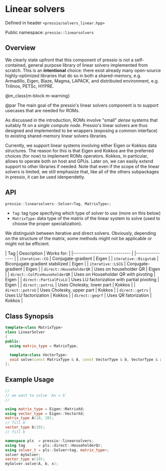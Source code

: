 
# Linear solvers

Defined in header `<pressio/solvers_linear.hpp>`

Public namespace: `pressio::linearsolvers`


## Overview

We clearly state upfront that this component of pressio
is not a self-contained, general purpose library of linear solvers
implemented from scratch.
This is an **intentional** choice: there exist already many
open-source highly-optimized libraries that do so in both
a shared-memory, e.g. Armadillo, Eigen, Blaze, Magma, LAPACK,
and distributed environment, e.g. Trilinos, PETSc, HYPRE.

@m_class{m-block m-warning}

@par
The main goal of the pressio's linear solvers component
is to support usecases that are needed for ROMs.

As discussed in the introduction, ROMs involve "small"
*dense* systems that suitably fit on a *single compute node*.
Pressio's linear solvers are thus designed and implemented to be
wrappers (exposing a common interface) to existing shared-memory
linear solvers libraries.

Currently, we support linear systems involving either
Eigen or Kokkos data structures. The reason for this is that Eigen
and Kokkos are the preferred choices (for now)
to implement ROMs operators. Kokkos, in particular, allows
to operate both on host and GPUs.
Later on, we can easily extend support to other libraries if needed.
Note that even if the scope of the linear solvers is limited,
we still emphasize that, like all of the others subpackages in pressio,
it can be used idenpendetly.


## API
```cpp
pressio::linearsolvers::Solver<Tag, MatrixType>;
```

- `Tag`: tag type specifying which type of solver to use (more on this below)
- `MatrixType`: data type of the matrix of the linear system to solve
(used to choose the proper specialization).

We distinguish between iterative and direct solvers.
Obviously, depending on the structure of the matrix, some methods
might not be applicable or might not be efficient.

| Tag                         	                | Description   | Works for: 	|
|-----------------------------					|               |----------------	|
| `iterative::CG`               	|   Conjugate-gradient  | Eigen     	|
| `iterative::Bicgstab`         	|   Biconjugate gradient stabilized | Eigen     	|
| `iterative::LSCG`             	|   Conjugate-gradient  | Eigen     	|
| `direct::HouseholderQR`       	|   Uses on householder QR | Eigen     	|
| `direct::ColPivHouseholderQR` 	|   Uses on Householder QR with pivoting | Eigen     	|
| `direct::PartialPivLU`        	|   Uses LU factorization with partial pivoting | Eigen |
| `direct::potrsL`      |   Uses Cholesky, lower part	| Kokkos    |
| `direct::potrsU`      |   Uses Cholesky, upper part | Kokkos     	|
| `direct::getrs`       |   Uses LU factorization   | Kokkos     	|
| `direct::geqrf`       |   Uses QR fatorization  | Kokkos     	|


## Class Synopsis
```cpp
template<class MatrixType>
class LinearSolver
{
public:
  using matrix_type	= MatrixType;

  template<class VectorType>
  void solve(const MatrixType & A, const VectorType & b, VectorType & x);
};
```

## Example Usage

```cpp
//
// we want to solve `Ax = b`
//

using matrix_type = Eigen::MatrixXd;
using vector_type = Eigen::VectorXd;
matrix_type A(10, 10);
// fill A
vector_type b(10);
// fill b

namespace pls  = pressio::linearsolvers;
using tag	   = pls::direct::HouseholderQr;
using solver_t = pls::Solver<tag, matrix_type>;
solver mySolver;
vector_type x(10);
mySolver.solve(A, b, x);
```
